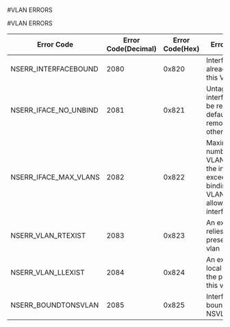 #VLAN ERRORS

#VLAN ERRORS



<table><thead><tr><th>Error Code</th><th>Error Code(Decimal)</th><th>Error Code(Hex)</th><th>Error Message</th></tr></thead><tbody><tr><td>NSERR_INTERFACEBOUND</td><td>2080</td><td>0x820</td><td>Interface is already bound to this VLAN</td><tr><tr><td>NSERR_IFACE_NO_UNBIND</td><td>2081</td><td>0x821</td><td>Untagged interface cannot be removed from default VLAN. To remove, bind to other VLAN.</td><tr><tr><td>NSERR_IFACE_MAX_VLANS</td><td>2082</td><td>0x822</td><td>Maximum number of tagged VLANs bound to the interface exceeded or the binding of this VLAN is not allowed on the interface.</td><tr><tr><td>NSERR_VLAN_RTEXIST</td><td>2083</td><td>0x823</td><td>An existing route relies on the presence of this vlan</td><tr><tr><td>NSERR_VLAN_LLEXIST</td><td>2084</td><td>0x824</td><td>An existing link-local ip relies on the presence of this vlan</td><tr><tr><td>NSERR_BOUNDTONSVLAN</td><td>2085</td><td>0x825</td><td>Interface/Channel bound to NSVLAN</td><tr></tbody></table>
